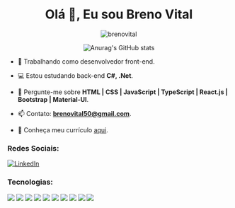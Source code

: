 <h1 align="center">Olá 👋, Eu sou Breno Vital</h1>

<p align="center">
  <img src="https://komarev.com/ghpvc/?username=brenovital&label=Profile%20views&color=0e75b6&style=flat" alt="brenovital" />
</p>

<p align="center">
  <img src="https://github-readme-stats.vercel.app/api?username=brenovital&show_icons=true&theme=radical" alt="Anurag's GitHub stats" />
</p>

- 🔭 Trabalhando como desenvolvedor front-end.

- :computer: Estou estudando back-end **C#, .Net**.

- 💬 Pergunte-me sobre **HTML | CSS | JavaScript | TypeScript | React.js | Bootstrap | Material-UI**.

- 📫 Contato: **brenovital50@gmail.com**.

- 📄 Conheça meu currículo [aqui](https://drive.google.com/drive/folders/1gqQ5KkauWIyqFIrgRk2-_wNrh6h__vjr).

<h3 align="left">Redes Sociais:</h3>

[![LinkedIn](https://img.shields.io/badge/LinkedIn-323330?style=for-the-badge&logo=linkedin&logoColor=white)](https://www.linkedin.com/in/breno-vital-020405123/) 

<h3 align="left">Tecnologias:</h3>

![](https://img.shields.io/badge/HTML5-323330?style=for-the-badge&logo=html5&logoColor=white) ![](https://img.shields.io/badge/CSS3-323330?style=for-the-badge&logo=css3&logoColor=white) ![](https://img.shields.io/badge/JavaScript-323330?style=for-the-badge&logo=javascript&logoColor=white) ![](https://img.shields.io/badge/Typescript-323330?style=for-the-badge&logo=typescript&logoColor=white) ![](https://img.shields.io/badge/React-323330?style=for-the-badge&logo=react&logoColor=white) ![](https://img.shields.io/badge/Bootstrap-323330?style=for-the-badge&logo=bootstrap&logoColor=white) ![](https://img.shields.io/badge/tailwind-323330?style=for-the-badge&logo=tailwindcss&logoColor=white) ![](https://img.shields.io/badge/C%23-323330?style=for-the-badge&logo=c-sharp&logoColor=white) ![](https://img.shields.io/badge/RESTful-323330?style=for-the-badge&logo=rest&logoColor=white) ![](https://img.shields.io/badge/.NET-323330?style=for-the-badge&logo=dotnet&logoColor=white)
